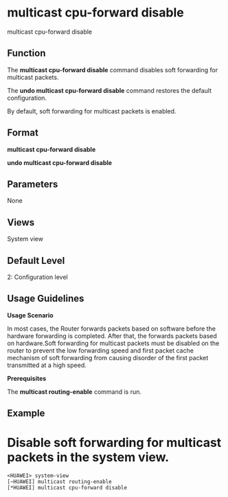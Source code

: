 multicast cpu-forward disable
=============================

multicast cpu-forward disable

Function
--------



The **multicast cpu-forward disable** command disables soft forwarding for multicast packets.

The **undo multicast cpu-forward disable** command restores the default configuration.



By default, soft forwarding for multicast packets is enabled.


Format
------

**multicast cpu-forward disable**

**undo multicast cpu-forward disable**


Parameters
----------

None

Views
-----

System view


Default Level
-------------

2: Configuration level


Usage Guidelines
----------------

**Usage Scenario**

In most cases, the Router forwards packets based on software before the hardware forwarding is completed. After that, the forwards packets based on hardware.Soft forwarding for multicast packets must be disabled on the router to prevent the low forwarding speed and first packet cache mechanism of soft forwarding from causing disorder of the first packet transmitted at a high speed.

**Prerequisites**

The **multicast routing-enable** command is run.


Example
-------

# Disable soft forwarding for multicast packets in the system view.
```
<HUAWEI> system-view
[~HUAWEI] multicast routing-enable
[*HUAWEI] multicast cpu-forward disable

```